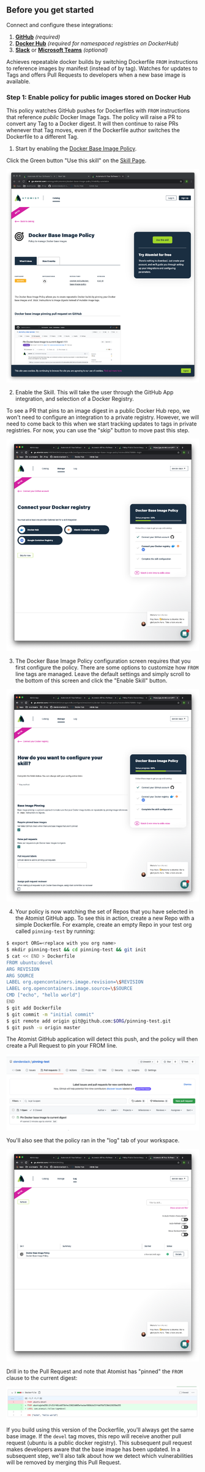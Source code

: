 ## Before you get started

Connect and configure these integrations:

1.  [**GitHub**][github] _(required)_
2.  [**Docker Hub**][dockerhub] _(required for namespaced registries on
    DockerHub)_
3.  [**Slack**][slack] or [**Microsoft Teams**][msteams] _(optional)_

[github]: https://go.atomist.com/catalog/integration/github "GitHub Integration"
[slack]: https://go.atomist.com/catalog/integration/slack "Slack Integration"
[dockerhub]:
    https://go.atomist.com/catalog/integration/dockerhub
    "Dockerhub Integration"
[msteams]:
    https://go.atomist.com/catalog/integration/microsoft-teams
    "Microsoft Teams Integration"

Achieves repeatable docker builds by switching Dockerfile `FROM` instructions to
reference images by manifest (instead of by tag). Watches for updates to Tags
and offers Pull Requests to developers when a new base image is available.

### Step 1: Enable policy for public images stored on Docker Hub

This policy watches GitHub pushes for Dockerfiles with `FROM` instructions that
reference _public_ Docker Image Tags. The policy will raise a PR to convert any
Tag to a Docker digest. It will then continue to raise PRs whenever that Tag
moves, even if the Dockerfile author switches the Dockerfile to a different Tag.

1. Start by enabling the
   [Docker Base Image Policy](https://go.atomist.com/catalog/skills/atomist/docker-base-image-policy).

Click the Green button "Use this skill" on the
[Skill Page](https://go.atomist.com/catalog/skills/atomist/docker-base-image-policy).

![img/public-docker-image-pinning/1.png](img/public-docker-image-pinning/1.png)

2.  Enable the Skill. This will take the user through the GitHub App
    integration, and selection of a Docker Registry.

To see a PR that pins to an image digest in a public Docker Hub repo, we won't
need to configure an integration to a private registry. However, we will need to
come back to this when we start tracking updates to tags in private registries.
For now, you can use the "skip" button to move past this step.

![img/public-docker-image-pinning/2.png](img/public-docker-image-pinning/2.png)

3.  The Docker Base Image Policy configuration screen requires that you first
    configure the policy. There are some options to customize how `FROM` line
    tags are managed. Leave the default settings and simply scroll to the bottom
    of this screen and click the "Enable Skill" button.

![img/public-docker-image-pinning/4.png](img/public-docker-image-pinning/4.png)

4.  Your policy is now watching the set of Repos that you have selected in the
    Atomist GitHub app. To see this in action, create a new Repo with a simple
    Dockerfile. For example, create an empty Repo in your test org called
    `pinning-test` by running:

```bash
$ export ORG=<replace with you org name>
$ mkdir pinning-test && cd pinning-test && git init
$ cat << END > Dockerfile
FROM ubuntu:devel
ARG REVISION
ARG SOURCE
LABEL org.opencontainers.image.revision=\$REVISION
LABEL org.opencontainers.image.source=\$SOURCE
CMD ["echo", "hello world"]
END
$ git add Dockerfile
$ git commit -m "initial commit"
$ git remote add origin git@github.com:$ORG/pinning-test.git
$ git push -u origin master
```

The Atomist GitHub application will detect this push, and the policy will then
create a Pull Request to pin your FROM line.

![img/public-docker-image-pinning/5.png](img/public-docker-image-pinning/5.png)

You'll also see that the policy ran in the "log" tab of your workspace.

![img/public-docker-image-pinning/11.png](img/public-docker-image-pinning/11.png)

Drill in to the Pull Request and note that Atomist has "pinned" the `FROM`
clause to the current digest:

![img/public-docker-image-pinning/6.png](img/public-docker-image-pinning/6.png)

If you build using this version of the Dockerfile, you'll always get the same
base image. If the `devel` tag moves, this repo will receive another pull
request (ubuntu is a public docker registry). This subsequent pull request makes
developers aware that the base image has been updated. In a subsequent step,
we'll also talk about how we detect which vulnerabilities will be removed by
merging this Pull Request.
